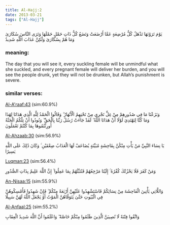 ```yaml
---
title: Al-Hajj:2
date: 2013-03-21
tags: ["Al-Hajj"]
---
```

يَوْمَ تَرَوْنَهَا تَذْهَلُ كُلُّ مُرْضِعَةٍ عَمَّا أَرْضَعَتْ وَتَضَعُ كُلُّ ذَاتِ حَمْلٍ حَمْلَهَا وَتَرَى النَّاسَ سُكَارَىٰ وَمَا هُمْ بِسُكَارَىٰ وَلَٰكِنَّ عَذَابَ اللَّهِ شَدِيدٌ
### meaning: 
The day that you will see it, every suckling female will be unmindful what she suckled, and every pregnant female will deliver her burden, and you will see the people drunk, yet they will not be drunken, but Allah’s punishment is severe.
### similar verses: 

[Al-A'raaf:43](/7/43) (sim:60.9%)

وَنَزَعْنَا مَا فِي صُدُورِهِمْ مِنْ غِلٍّ تَجْرِي مِنْ تَحْتِهِمُ الْأَنْهَارُ ۖ وَقَالُوا الْحَمْدُ لِلَّهِ الَّذِي هَدَانَا لِهَٰذَا وَمَا كُنَّا لِنَهْتَدِيَ لَوْلَا أَنْ هَدَانَا اللَّهُ ۖ لَقَدْ جَاءَتْ رُسُلُ رَبِّنَا بِالْحَقِّ ۖ وَنُودُوا أَنْ تِلْكُمُ الْجَنَّةُ أُورِثْتُمُوهَا بِمَا كُنْتُمْ تَعْمَلُونَ

[Al-Ahzaab:30](/33/30) (sim:56.9%)

يَا نِسَاءَ النَّبِيِّ مَنْ يَأْتِ مِنْكُنَّ بِفَاحِشَةٍ مُبَيِّنَةٍ يُضَاعَفْ لَهَا الْعَذَابُ ضِعْفَيْنِ ۚ وَكَانَ ذَٰلِكَ عَلَى اللَّهِ يَسِيرًا

[Luqman:23](/31/23) (sim:56.4%)

وَمَنْ كَفَرَ فَلَا يَحْزُنْكَ كُفْرُهُ ۚ إِلَيْنَا مَرْجِعُهُمْ فَنُنَبِّئُهُمْ بِمَا عَمِلُوا ۚ إِنَّ اللَّهَ عَلِيمٌ بِذَاتِ الصُّدُورِ

[An-Nisaa:15](/4/15) (sim:55.9%)

وَاللَّاتِي يَأْتِينَ الْفَاحِشَةَ مِنْ نِسَائِكُمْ فَاسْتَشْهِدُوا عَلَيْهِنَّ أَرْبَعَةً مِنْكُمْ ۖ فَإِنْ شَهِدُوا فَأَمْسِكُوهُنَّ فِي الْبُيُوتِ حَتَّىٰ يَتَوَفَّاهُنَّ الْمَوْتُ أَوْ يَجْعَلَ اللَّهُ لَهُنَّ سَبِيلًا

[Al-Anfaal:25](/8/25) (sim:55.2%)

وَاتَّقُوا فِتْنَةً لَا تُصِيبَنَّ الَّذِينَ ظَلَمُوا مِنْكُمْ خَاصَّةً ۖ وَاعْلَمُوا أَنَّ اللَّهَ شَدِيدُ الْعِقَابِ
